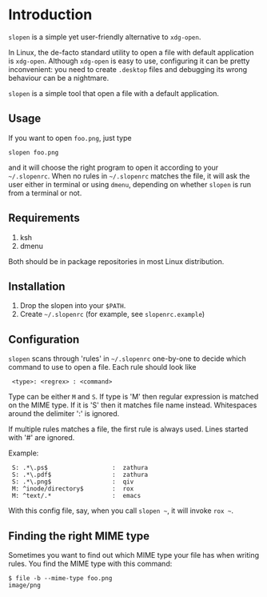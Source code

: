 # Introduction

`slopen` is a simple yet user-friendly alternative to `xdg-open`.

In Linux, the de-facto standard utility to open a file with default
application is `xdg-open`. Although `xdg-open` is easy to use,
configuring it can be pretty inconvenient: you need to create
`.desktop` files and debugging its wrong behaviour can be a
nightmare.

`slopen` is a simple tool that open a file with a default application.

## Usage

If you want to open `foo.png`, just type

    slopen foo.png

and it will choose the right program to open it according to your
`~/.slopenrc`. When no rules in `~/.slopenrc` matches the file,
it will ask the user either in terminal or using `dmenu`, depending
on whether `slopen` is run from a terminal or not.

## Requirements

1. ksh
2. dmenu

Both should be in package repositories in most Linux distribution.


## Installation

1. Drop the slopen into your `$PATH`.
2. Create `~/.slopenrc` (for example, see `slopenrc.example`)

## Configuration

`slopen` scans through 'rules' in `~/.slopenrc` one-by-one to decide which command to
use to open a file.
Each rule should look like

     <type>: <regrex> : <command>

Type can be either `M` and `S`.
If type is 'M' then regular expression is matched on the MIME type. If it is 'S'
then it matches file name instead. Whitespaces around the delimiter ':' is ignored.

If multiple rules matches a file, the first rule is always used. Lines started with
'#' are ignored.

Example:

     S: .*\.ps$                  :  zathura
     S: .*\.pdf$                 :  zathura
     S: .*\.png$                 :  qiv
     M: ^inode/directory$        :  rox
     M: ^text/.*                 :  emacs

With this config file, say, when you call `slopen ~`, it will invoke `rox ~`.

## Finding the right MIME type

Sometimes you want to find out which MIME type your file has when writing rules.
You find the MIME type with this command:

    $ file -b --mime-type foo.png
    image/png

